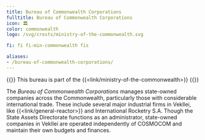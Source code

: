 ```yaml
---
title: Bureau of Commonwealth Corporations
fulltitle: Bureau of Commonwealth Corporations
icon: 🏛️
color: commonwealth
logo: /svg/crests/ministry-of-the-commonwealth.svg

fi: fi fi-min-commonwealth fis

aliases:
- /bureau-of-commonwealth-corporations/
---
```

{{<note series>}}
 This bureau is part of the {{<link/ministry-of-the-commonwealth>}}
{{</note>}}

The *Bureau of Commonwealth Corporations* manages state-owned companies across the Commonwealth, particularly those with considerable international trade. These include several major industrial firms in Vekllei, like {{<link/general-reactor>}} and International Rocketry S.A. Though the State Assets Directorate functions as an administrator, state-owned companies in Vekllei are operated independently of COSMOCOM and maintain their own budgets and finances.